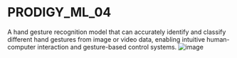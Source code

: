 # PRODIGY_ML_04
A hand gesture recognition model that can accurately identify and classify different hand gestures from image or video data, enabling intuitive human-computer interaction and gesture-based control systems.
![image](https://github.com/SaadElDine/PRODIGY_ML_04/assets/113860522/16b7efda-2301-4bfb-b390-a141a80c181f)
